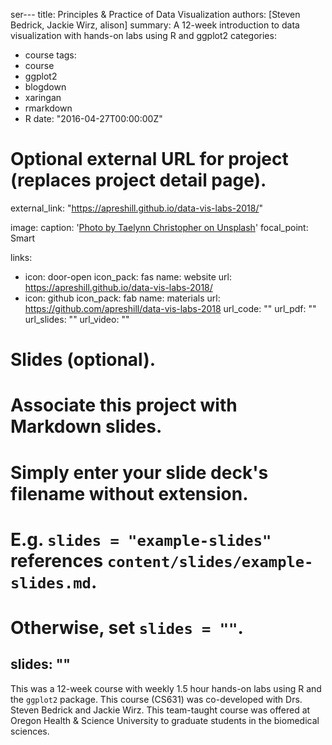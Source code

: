 ser---
title: Principles & Practice of Data Visualization
authors: [Steven Bedrick, Jackie Wirz, alison]
summary: A 12-week introduction to data visualization with hands-on labs using R and ggplot2
categories:
- course
tags:
- course
- ggplot2
- blogdown
- xaringan
- rmarkdown
- R
date: "2016-04-27T00:00:00Z"

# Optional external URL for project (replaces project detail page).
external_link: "https://apreshill.github.io/data-vis-labs-2018/"

image:
  caption: '[Photo by Taelynn Christopher on Unsplash](https://unsplash.com/photos/pfSNx3Z12K8)'
  focal_point: Smart

links:
- icon: door-open
  icon_pack: fas
  name: website
  url: https://apreshill.github.io/data-vis-labs-2018/
- icon: github
  icon_pack: fab
  name: materials
  url: https://github.com/apreshill/data-vis-labs-2018
url_code: ""
url_pdf: ""
url_slides: ""
url_video: ""

# Slides (optional).
#   Associate this project with Markdown slides.
#   Simply enter your slide deck's filename without extension.
#   E.g. `slides = "example-slides"` references `content/slides/example-slides.md`.
#   Otherwise, set `slides = ""`.
slides: ""
---

This was a 12-week course with weekly 1.5 hour hands-on labs using R and the `ggplot2` package. This course (CS631) was co-developed with Drs. Steven Bedrick and Jackie Wirz. This team-taught course was offered at Oregon Health & Science University to graduate students in the biomedical sciences.
